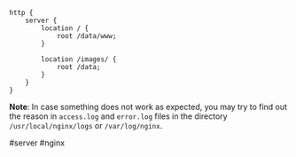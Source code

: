 ```nginx
http {
	server {
		location / {
			root /data/www;
		}
		
		location /images/ {
			root /data;
		}
	}
}
```

**Note**: In case something does not work as expected, you may try to find out the reason in `access.log` and `error.log` files in the directory `/usr/local/nginx/logs` or `/var/log/nginx`.

#server #nginx
